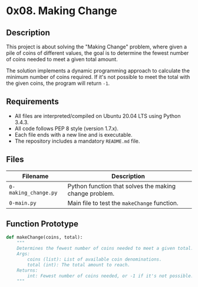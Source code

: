 # 0x08. Making Change

## Description
This project is about solving the "Making Change" problem, where given a pile of coins of different values, the goal is to determine the fewest number of coins needed to meet a given total amount.

The solution implements a dynamic programming approach to calculate the minimum number of coins required. If it's not possible to meet the total with the given coins, the program will return `-1`.

## Requirements
- All files are interpreted/compiled on Ubuntu 20.04 LTS using Python 3.4.3.
- All code follows PEP 8 style (version 1.7.x).
- Each file ends with a new line and is executable.
- The repository includes a mandatory `README.md` file.

## Files
| Filename               | Description                                                  |
|------------------------|--------------------------------------------------------------|
| `0-making_change.py`    | Python function that solves the making change problem.       |
| `0-main.py`             | Main file to test the `makeChange` function.                 |

## Function Prototype
```python
def makeChange(coins, total):
    """
    Determines the fewest number of coins needed to meet a given total.
    Args:
        coins (list): List of available coin denominations.
        total (int): The total amount to reach.
    Returns:
        int: Fewest number of coins needed, or -1 if it's not possible.
    """

